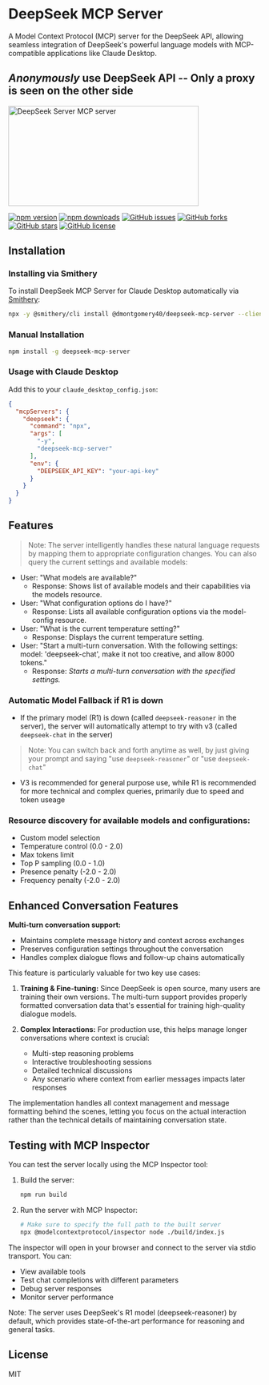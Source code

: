 # DeepSeek MCP Server

A Model Context Protocol (MCP) server for the DeepSeek API, allowing seamless integration of DeepSeek's powerful language models with MCP-compatible applications like Claude Desktop.

## *Anonymously*  use DeepSeek API  --  Only a proxy is seen on the other side 

<a href="https://glama.ai/mcp/servers/asht4rqltn"><img width="380" height="200" src="https://glama.ai/mcp/servers/asht4rqltn/badge" alt="DeepSeek Server MCP server" /></a>


[![npm version](https://img.shields.io/npm/v/deepseek-mcp-server)](https://www.npmjs.com/package/deepseek-mcp-server)
[![npm downloads](https://img.shields.io/npm/dm/deepseek-mcp-server)](https://www.npmjs.com/package/deepseek-mcp-server)
[![GitHub issues](https://img.shields.io/github/issues/DMontgomery40/deepseek-mcp-server)](https://github.com/DMontgomery40/deepseek-mcp-server/issues)
[![GitHub forks](https://img.shields.io/github/forks/DMontgomery40/deepseek-mcp-server)](https://github.com/DMontgomery40/deepseek-mcp-server/network)
[![GitHub stars](https://img.shields.io/github/stars/DMontgomery40/deepseek-mcp-server)](https://github.com/DMontgomery40/deepseek-mcp-server/stargazers)
[![GitHub license](https://img.shields.io/github/license/DMontgomery40/deepseek-mcp-server?color=blue)](https://github.com/DMontgomery40/deepseek-mcp-server/blob/main/LICENSE)

## Installation

### Installing via Smithery

To install DeepSeek MCP Server for Claude Desktop automatically via [Smithery](https://smithery.ai/server/@dmontgomery40/deepseek-mcp-server):

```bash
npx -y @smithery/cli install @dmontgomery40/deepseek-mcp-server --client claude
```

### Manual Installation
```bash
npm install -g deepseek-mcp-server
```
### Usage with Claude Desktop

Add this to your `claude_desktop_config.json`:

```json
{
  "mcpServers": {
    "deepseek": {
      "command": "npx",
      "args": [
        "-y",
        "deepseek-mcp-server"
      ],
      "env": {
        "DEEPSEEK_API_KEY": "your-api-key"
      }
    }
  }
}
```

## Features

> Note: The server intelligently handles these natural language requests by mapping them to appropriate configuration changes. You can also query the current settings and available models:

- User: "What models are available?"
  - Response: Shows list of available models and their capabilities via the models resource.
- User: "What configuration options do I have?"
  - Response: Lists all available configuration options via the model-config resource.
- User: "What is the current temperature setting?"
  - Response: Displays the current temperature setting.
- User: "Start a multi-turn conversation. With the following settings: model: 'deepseek-chat', make it not too creative, and 
   allow 8000 tokens."
  - Response: *Starts a multi-turn conversation with the specified settings.*

### Automatic Model Fallback if R1 is down

- If the primary model (R1) is down (called `deepseek-reasoner` in the server), the server will automatically attempt to try with v3 (called `deepseek-chat` in the server) 
> Note: You can switch back and forth anytime as well, by just giving your prompt and saying "use `deepseek-reasoner`" or "use `deepseek-chat`"
- V3 is recommended for general purpose use, while R1 is recommended for more technical and complex queries, primarily due to speed and token useage

###  Resource discovery for available models and configurations:
   * Custom model selection
   * Temperature control (0.0 - 2.0)
   * Max tokens limit
   * Top P sampling (0.0 - 1.0)
   * Presence penalty (-2.0 - 2.0)
   * Frequency penalty (-2.0 - 2.0)

## Enhanced Conversation Features

**Multi-turn conversation support:**
* Maintains complete message history and context across exchanges
* Preserves configuration settings throughout the conversation
* Handles complex dialogue flows and follow-up chains automatically

This feature is particularly valuable for two key use cases:

1. **Training & Fine-tuning:**
   Since DeepSeek is open source, many users are training their own versions. The multi-turn support provides properly formatted conversation data that's essential for training high-quality dialogue models.

2. **Complex Interactions:**
   For production use, this helps manage longer conversations where context is crucial:
   * Multi-step reasoning problems
   * Interactive troubleshooting sessions
   * Detailed technical discussions
   * Any scenario where context from earlier messages impacts later responses

The implementation handles all context management and message formatting behind the scenes, letting you focus on the actual interaction rather than the technical details of maintaining conversation state.




## Testing with MCP Inspector

You can test the server locally using the MCP Inspector tool:

1. Build the server:
   ```bash
   npm run build
   ```

2. Run the server with MCP Inspector:
   ```bash
   # Make sure to specify the full path to the built server
   npx @modelcontextprotocol/inspector node ./build/index.js
   ```

The inspector will open in your browser and connect to the server via stdio transport. You can:
- View available tools
- Test chat completions with different parameters
- Debug server responses
- Monitor server performance

Note: The server uses DeepSeek's R1 model (deepseek-reasoner) by default, which provides state-of-the-art performance for reasoning and general tasks.

## License

MIT
